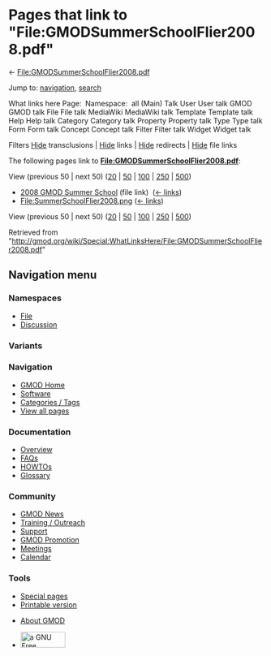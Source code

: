 <div id="mw-page-base" class="noprint">

</div>

<div id="mw-head-base" class="noprint">

</div>

<div id="content" class="mw-body" role="main">

<span id="top"></span>

<div id="mw-js-message" style="display:none;">

</div>



# <span dir="auto">Pages that link to "File:GMODSummerSchoolFlier2008.pdf"</span>

<div id="bodyContent">

<div id="contentSub">

←
[File:GMODSummerSchoolFlier2008.pdf](/wiki/File:GMODSummerSchoolFlier2008.pdf "File:GMODSummerSchoolFlier2008.pdf")

</div>

<div id="jump-to-nav" class="mw-jump">

Jump to: [navigation](#mw-navigation), [search](#p-search)

</div>

<div id="mw-content-text">

What links here Page:  Namespace:  all (Main) Talk User User talk GMOD
GMOD talk File File talk MediaWiki MediaWiki talk Template Template talk
Help Help talk Category Category talk Property Property talk Type Type
talk Form Form talk Concept Concept talk Filter Filter talk Widget
Widget talk

Filters
[Hide](/mediawiki/index.php?title=Special:WhatLinksHere/File:GMODSummerSchoolFlier2008.pdf&hidetrans=1 "Special:WhatLinksHere/File:GMODSummerSchoolFlier2008.pdf")
transclusions \|
[Hide](/mediawiki/index.php?title=Special:WhatLinksHere/File:GMODSummerSchoolFlier2008.pdf&hidelinks=1 "Special:WhatLinksHere/File:GMODSummerSchoolFlier2008.pdf")
links \|
[Hide](/mediawiki/index.php?title=Special:WhatLinksHere/File:GMODSummerSchoolFlier2008.pdf&hideredirs=1 "Special:WhatLinksHere/File:GMODSummerSchoolFlier2008.pdf")
redirects \|
[Hide](/mediawiki/index.php?title=Special:WhatLinksHere/File:GMODSummerSchoolFlier2008.pdf&hideimages=1 "Special:WhatLinksHere/File:GMODSummerSchoolFlier2008.pdf")
file links

The following pages link to
**[File:GMODSummerSchoolFlier2008.pdf](/wiki/File:GMODSummerSchoolFlier2008.pdf "File:GMODSummerSchoolFlier2008.pdf")**:

View (previous 50 \| next 50)
([20](/mediawiki/index.php?title=Special:WhatLinksHere/File:GMODSummerSchoolFlier2008.pdf&limit=20 "Special:WhatLinksHere/File:GMODSummerSchoolFlier2008.pdf")
\|
[50](/mediawiki/index.php?title=Special:WhatLinksHere/File:GMODSummerSchoolFlier2008.pdf&limit=50 "Special:WhatLinksHere/File:GMODSummerSchoolFlier2008.pdf")
\|
[100](/mediawiki/index.php?title=Special:WhatLinksHere/File:GMODSummerSchoolFlier2008.pdf&limit=100 "Special:WhatLinksHere/File:GMODSummerSchoolFlier2008.pdf")
\|
[250](/mediawiki/index.php?title=Special:WhatLinksHere/File:GMODSummerSchoolFlier2008.pdf&limit=250 "Special:WhatLinksHere/File:GMODSummerSchoolFlier2008.pdf")
\|
[500](/mediawiki/index.php?title=Special:WhatLinksHere/File:GMODSummerSchoolFlier2008.pdf&limit=500 "Special:WhatLinksHere/File:GMODSummerSchoolFlier2008.pdf"))

- [2008 GMOD Summer
  School](/wiki/2008_GMOD_Summer_School "2008 GMOD Summer School") (file
  link) ‎ <span class="mw-whatlinkshere-tools">([←
  links](/mediawiki/index.php?title=Special:WhatLinksHere&target=2008+GMOD+Summer+School "Special:WhatLinksHere"))</span>
- [File:SummerSchoolFlier2008.png](/wiki/File:SummerSchoolFlier2008.png "File:SummerSchoolFlier2008.png")
  ‎ <span class="mw-whatlinkshere-tools">([←
  links](/mediawiki/index.php?title=Special:WhatLinksHere&target=File%3ASummerSchoolFlier2008.png "Special:WhatLinksHere"))</span>

View (previous 50 \| next 50)
([20](/mediawiki/index.php?title=Special:WhatLinksHere/File:GMODSummerSchoolFlier2008.pdf&limit=20 "Special:WhatLinksHere/File:GMODSummerSchoolFlier2008.pdf")
\|
[50](/mediawiki/index.php?title=Special:WhatLinksHere/File:GMODSummerSchoolFlier2008.pdf&limit=50 "Special:WhatLinksHere/File:GMODSummerSchoolFlier2008.pdf")
\|
[100](/mediawiki/index.php?title=Special:WhatLinksHere/File:GMODSummerSchoolFlier2008.pdf&limit=100 "Special:WhatLinksHere/File:GMODSummerSchoolFlier2008.pdf")
\|
[250](/mediawiki/index.php?title=Special:WhatLinksHere/File:GMODSummerSchoolFlier2008.pdf&limit=250 "Special:WhatLinksHere/File:GMODSummerSchoolFlier2008.pdf")
\|
[500](/mediawiki/index.php?title=Special:WhatLinksHere/File:GMODSummerSchoolFlier2008.pdf&limit=500 "Special:WhatLinksHere/File:GMODSummerSchoolFlier2008.pdf"))

</div>

<div class="printfooter">

Retrieved from
"<http://gmod.org/wiki/Special:WhatLinksHere/File:GMODSummerSchoolFlier2008.pdf>"

</div>

<div id="catlinks" class="catlinks catlinks-allhidden">

</div>

<div class="visualClear">

</div>

</div>

</div>

<div id="mw-navigation">

## Navigation menu

<div id="mw-head">



<div id="left-navigation">

<div id="p-namespaces" class="vectorTabs" role="navigation"
aria-labelledby="p-namespaces-label">

### Namespaces

- <span id="ca-nstab-image"><a href="/wiki/File:GMODSummerSchoolFlier2008.pdf" accesskey="c"
  title="View the file page [c]">File</a></span>
- <span id="ca-talk"><a
  href="/mediawiki/index.php?title=File_talk:GMODSummerSchoolFlier2008.pdf&amp;action=edit&amp;redlink=1"
  accesskey="t"
  title="Discussion about the content page [t]">Discussion</a></span>

</div>

<div id="p-variants" class="vectorMenu emptyPortlet" role="navigation"
aria-labelledby="p-variants-label">

### 

### Variants[](#)

<div class="menu">

</div>

</div>

</div>

<div id="right-navigation">





</div>



</div>

</div>

</div>

<div id="mw-panel">

<div id="p-logo" role="banner">

<a href="/wiki/Main_Page"
style="background-image: url(http://gmod.org/images/GMOD-cogs.png);"
title="Visit the main page"></a>

</div>

<div id="p-Navigation" class="portal" role="navigation"
aria-labelledby="p-Navigation-label">

### Navigation

<div class="body">

- <span id="n-GMOD-Home">[GMOD Home](/wiki/Main_Page)</span>
- <span id="n-Software">[Software](/wiki/GMOD_Components)</span>
- <span id="n-Categories-.2F-Tags">[Categories /
  Tags](/wiki/Categories)</span>
- <span id="n-View-all-pages">[View all
  pages](/wiki/Special:AllPages)</span>

</div>

</div>

<div id="p-Documentation" class="portal" role="navigation"
aria-labelledby="p-Documentation-label">

### Documentation

<div class="body">

- <span id="n-Overview">[Overview](/wiki/Overview)</span>
- <span id="n-FAQs">[FAQs](/wiki/Category:FAQ)</span>
- <span id="n-HOWTOs">[HOWTOs](/wiki/Category:HOWTO)</span>
- <span id="n-Glossary">[Glossary](/wiki/Glossary)</span>

</div>

</div>

<div id="p-Community" class="portal" role="navigation"
aria-labelledby="p-Community-label">

### Community

<div class="body">

- <span id="n-GMOD-News">[GMOD News](/wiki/GMOD_News)</span>
- <span id="n-Training-.2F-Outreach">[Training /
  Outreach](/wiki/Training_and_Outreach)</span>
- <span id="n-Support">[Support](/wiki/Support)</span>
- <span id="n-GMOD-Promotion">[GMOD
  Promotion](/wiki/GMOD_Promotion)</span>
- <span id="n-Meetings">[Meetings](/wiki/Meetings)</span>
- <span id="n-Calendar">[Calendar](/wiki/Calendar)</span>

</div>

</div>

<div id="p-tb" class="portal" role="navigation"
aria-labelledby="p-tb-label">

### Tools

<div class="body">

- <span id="t-specialpages"><a href="/wiki/Special:SpecialPages" accesskey="q"
  title="A list of all special pages [q]">Special pages</a></span>
- <span id="t-print"><a
  href="/mediawiki/index.php?title=Special:WhatLinksHere/File:GMODSummerSchoolFlier2008.pdf&amp;printable=yes"
  rel="alternate" accesskey="p"
  title="Printable version of this page [p]">Printable version</a></span>

</div>

</div>

</div>

</div>

<div id="footer" role="contentinfo">

- <span id="footer-places-about">[About
  GMOD](/wiki/GMOD:About "GMOD:About")</span>

<!-- -->

- <span id="footer-copyrightico">[<img src="http://www.gnu.org/graphics/gfdl-logo-small.png" width="88"
  height="31" alt="a GNU Free Documentation License" />](http://www.gnu.org/licenses/fdl-1.3.html)</span>


<div style="clear:both">

</div>

</div>
